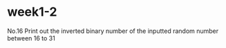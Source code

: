 # week1-2
No.16 Print out the inverted binary number of the inputted random number between 16 to 31</br>
